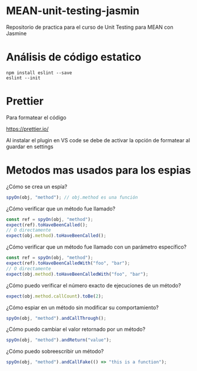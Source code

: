 # MEAN-unit-testing-jasmin

Repositorio de practica para el curso de Unit Testing para MEAN con Jasmine

# Análisis de código estatico

```
npm install eslint --save
eslint --init
```

# Prettier

Para formatear el código

https://prettier.io/

Al instalar el plugin en VS code se debe de activar la opción de formatear al guardar en settings

# Metodos mas usados para los espias

¿Cómo se crea un espía?

```javascript
spyOn(obj, "method"); // obj.method es una función
```

¿Cómo verificar que un método fue llamado?

```javascript
const ref = spyOn(obj, "method");
expect(ref).toHaveBeenCalled();
// O directamente
expect(obj.method).toHaveBeenCalled();
```

¿Cómo verificar que un método fue llamado con un parámetro específico?

```javascript
const ref = spyOn(obj, "method");
expect(ref).toHaveBeenCalledWith("foo", "bar");
// O directamente
expect(obj.method).toHaveBeenCalledWith("foo", "bar");
```

¿Cómo puedo verificar el número exacto de ejecuciones de un método?

```javascript
expect(obj.method.callCount).toBe(2);
```

¿Cómo espiar en un método sin modificar su comportamiento?

```javascript
spyOn(obj, "method").andCallThrough();
```

¿Cómo puedo cambiar el valor retornado por un método?

```javascript
spyOn(obj, "method").andReturn("value");
```

¿Cómo puedo sobreescribir un método?

```javascript
spyOn(obj, "method").andCallFake(() => "this is a function");
```
